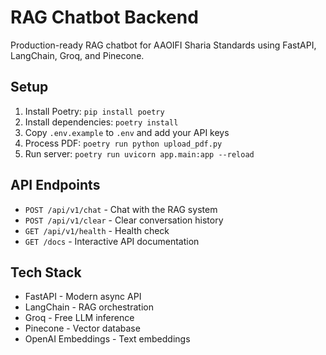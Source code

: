 # RAG Chatbot Backend

Production-ready RAG chatbot for AAOIFI Sharia Standards using FastAPI, LangChain, Groq, and Pinecone.

## Setup

1. Install Poetry: `pip install poetry`
2. Install dependencies: `poetry install`
3. Copy `.env.example` to `.env` and add your API keys
4. Process PDF: `poetry run python upload_pdf.py`
5. Run server: `poetry run uvicorn app.main:app --reload`

## API Endpoints

- `POST /api/v1/chat` - Chat with the RAG system
- `POST /api/v1/clear` - Clear conversation history  
- `GET /api/v1/health` - Health check
- `GET /docs` - Interactive API documentation

## Tech Stack

- FastAPI - Modern async API
- LangChain - RAG orchestration
- Groq - Free LLM inference
- Pinecone - Vector database
- OpenAI Embeddings - Text embeddings
